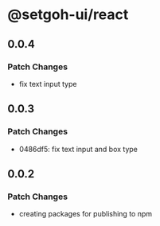 # @setgoh-ui/react

## 0.0.4

### Patch Changes

- fix text input type

## 0.0.3

### Patch Changes

- 0486df5: fix text input and box type

## 0.0.2

### Patch Changes

- creating packages for publishing to npm
